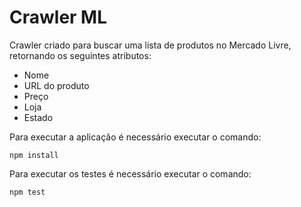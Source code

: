 # Crawler ML

Crawler criado para buscar uma lista de produtos no Mercado Livre, retornando os seguintes atributos:
- Nome
- URL do produto
- Preço
- Loja
- Estado

Para executar a aplicação é necessário executar o comando:

```npm install```

Para executar os testes é necessário executar o comando:

```npm test```